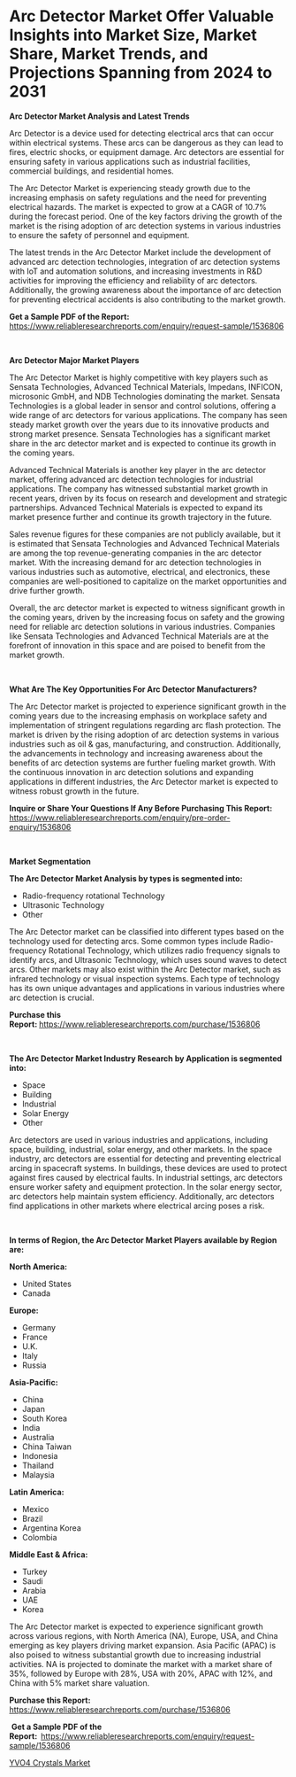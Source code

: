 <p><h1>Arc Detector Market Offer Valuable Insights into Market Size, Market Share, Market Trends, and Projections Spanning from 2024 to 2031</h1></p><p><strong>Arc Detector Market Analysis and Latest Trends</strong></p>
<p><p>Arc Detector is a device used for detecting electrical arcs that can occur within electrical systems. These arcs can be dangerous as they can lead to fires, electric shocks, or equipment damage. Arc detectors are essential for ensuring safety in various applications such as industrial facilities, commercial buildings, and residential homes.</p><p>The Arc Detector Market is experiencing steady growth due to the increasing emphasis on safety regulations and the need for preventing electrical hazards. The market is expected to grow at a CAGR of 10.7% during the forecast period. One of the key factors driving the growth of the market is the rising adoption of arc detection systems in various industries to ensure the safety of personnel and equipment.</p><p>The latest trends in the Arc Detector Market include the development of advanced arc detection technologies, integration of arc detection systems with IoT and automation solutions, and increasing investments in R&D activities for improving the efficiency and reliability of arc detectors. Additionally, the growing awareness about the importance of arc detection for preventing electrical accidents is also contributing to the market growth.</p></p>
<p><strong>Get a Sample PDF of the Report:&nbsp;</strong> <a href="https://www.reliableresearchreports.com/enquiry/request-sample/1536806">https://www.reliableresearchreports.com/enquiry/request-sample/1536806</a></p>
<p>&nbsp;</p>
<p><strong>Arc Detector Major Market Players</strong></p>
<p><p>The Arc Detector Market is highly competitive with key players such as Sensata Technologies, Advanced Technical Materials, Impedans, INFICON, microsonic GmbH, and NDB Technologies dominating the market. Sensata Technologies is a global leader in sensor and control solutions, offering a wide range of arc detectors for various applications. The company has seen steady market growth over the years due to its innovative products and strong market presence. Sensata Technologies has a significant market share in the arc detector market and is expected to continue its growth in the coming years.</p><p>Advanced Technical Materials is another key player in the arc detector market, offering advanced arc detection technologies for industrial applications. The company has witnessed substantial market growth in recent years, driven by its focus on research and development and strategic partnerships. Advanced Technical Materials is expected to expand its market presence further and continue its growth trajectory in the future.</p><p>Sales revenue figures for these companies are not publicly available, but it is estimated that Sensata Technologies and Advanced Technical Materials are among the top revenue-generating companies in the arc detector market. With the increasing demand for arc detection technologies in various industries such as automotive, electrical, and electronics, these companies are well-positioned to capitalize on the market opportunities and drive further growth.</p><p>Overall, the arc detector market is expected to witness significant growth in the coming years, driven by the increasing focus on safety and the growing need for reliable arc detection solutions in various industries. Companies like Sensata Technologies and Advanced Technical Materials are at the forefront of innovation in this space and are poised to benefit from the market growth.</p></p>
<p>&nbsp;</p>
<p><strong>What Are The Key Opportunities For Arc Detector Manufacturers?</strong></p>
<p><p>The Arc Detector market is projected to experience significant growth in the coming years due to the increasing emphasis on workplace safety and implementation of stringent regulations regarding arc flash protection. The market is driven by the rising adoption of arc detection systems in various industries such as oil & gas, manufacturing, and construction. Additionally, the advancements in technology and increasing awareness about the benefits of arc detection systems are further fueling market growth. With the continuous innovation in arc detection solutions and expanding applications in different industries, the Arc Detector market is expected to witness robust growth in the future.</p></p>
<p><strong>Inquire or Share Your Questions If Any Before Purchasing This Report:</strong> <a href="https://www.reliableresearchreports.com/enquiry/pre-order-enquiry/1536806">https://www.reliableresearchreports.com/enquiry/pre-order-enquiry/1536806</a></p>
<p>&nbsp;</p>
<p><strong>Market Segmentation</strong></p>
<p><strong>The Arc Detector Market Analysis by types is segmented into:</strong></p>
<p><ul><li>Radio-frequency rotational Technology</li><li>Ultrasonic Technology</li><li>Other</li></ul></p>
<p><p>The Arc Detector market can be classified into different types based on the technology used for detecting arcs. Some common types include Radio-frequency Rotational Technology, which utilizes radio frequency signals to identify arcs, and Ultrasonic Technology, which uses sound waves to detect arcs. Other markets may also exist within the Arc Detector market, such as infrared technology or visual inspection systems. Each type of technology has its own unique advantages and applications in various industries where arc detection is crucial.</p></p>
<p><strong>Purchase this Report:&nbsp;</strong><a href="https://www.reliableresearchreports.com/purchase/1536806">https://www.reliableresearchreports.com/purchase/1536806</a></p>
<p>&nbsp;</p>
<p><strong>The Arc Detector Market Industry Research by Application is segmented into:</strong></p>
<p><ul><li>Space</li><li>Building</li><li>Industrial</li><li>Solar Energy</li><li>Other</li></ul></p>
<p><p>Arc detectors are used in various industries and applications, including space, building, industrial, solar energy, and other markets. In the space industry, arc detectors are essential for detecting and preventing electrical arcing in spacecraft systems. In buildings, these devices are used to protect against fires caused by electrical faults. In industrial settings, arc detectors ensure worker safety and equipment protection. In the solar energy sector, arc detectors help maintain system efficiency. Additionally, arc detectors find applications in other markets where electrical arcing poses a risk.</p></p>
<p>&nbsp;</p>
<p><strong>In terms of Region, the Arc Detector Market Players available by Region are:</strong></p>
<p>
    <p> <strong> North America: </strong>
        <ul>
            <li>United States</li>
            <li>Canada</li>
        </ul>
        </p> 
    <p> <strong> Europe: </strong>
        <ul>
            <li>Germany</li>
            <li>France</li>
            <li>U.K.</li>
            <li>Italy</li>
            <li>Russia</li>
        </ul>
        </p> 
    <p> <strong> Asia-Pacific: </strong>
        <ul>
            <li>China</li>
            <li>Japan</li>
            <li>South Korea</li>
            <li>India</li>
            <li>Australia</li>
            <li>China Taiwan</li>
            <li>Indonesia</li>
            <li>Thailand</li>
            <li>Malaysia</li>
        </ul>
        </p> 
    <p> <strong> Latin America: </strong>
        <ul>
            <li>Mexico</li>
            <li>Brazil</li>
            <li>Argentina Korea</li>
            <li>Colombia</li>
        </ul>
        </p> 
    <p> <strong> Middle East & Africa: </strong>
        <ul>
            <li>Turkey</li>
            <li>Saudi</li>
            <li>Arabia</li>
            <li>UAE</li>
            <li>Korea</li>
        </ul>
    </p>
    </p>
<p><p>The Arc Detector market is expected to experience significant growth across various regions, with North America (NA), Europe, USA, and China emerging as key players driving market expansion. Asia Pacific (APAC) is also poised to witness substantial growth due to increasing industrial activities. NA is projected to dominate the market with a market share of 35%, followed by Europe with 28%, USA with 20%, APAC with 12%, and China with 5% market share valuation.</p></p>
<p><strong>Purchase this Report: </strong><a href="https://www.reliableresearchreports.com/purchase/1536806">https://www.reliableresearchreports.com/purchase/1536806</a></p>
<p>&nbsp;<strong>Get a Sample PDF of the Report:&nbsp;&nbsp;</strong><a href="https://www.reliableresearchreports.com/enquiry/request-sample/1536806">https://www.reliableresearchreports.com/enquiry/request-sample/1536806</a></p>
<p><strong></strong></p>
<p><p><a href="https://artistic-helicopter-ca9.notion.site/YVO4-Crystals-Market-Share-Market-New-Trends-Analysis-Report-By-Type-By-Application-By-End-use--cbb93b115a1d4341a6cc436b3aec6fed">YVO4 Crystals Market</a></p></p>